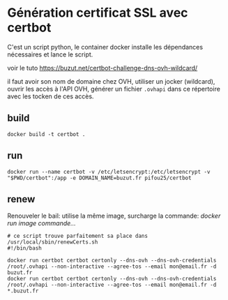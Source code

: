 # Génération certificat SSL avec certbot

C'est un script python, le container docker installe les dépendances nécessaires et lance le script.

voir le tuto https://buzut.net/certbot-challenge-dns-ovh-wildcard/

il faut avoir son nom de domaine chez OVH, utiliser un jocker (wildcard), ouvrir les accès
 à l'API OVH, générer un fichier `.ovhapi` dans ce répertoire avec les tocken de ces accès.
 
## build
```
docker build -t certbot .
```

## run
```
docker run --name certbot -v /etc/letsencrypt:/etc/letsencrypt -v "$PWD/certbot":/app -e DOMAIN_NAME=buzut.fr pifou25/certbot
```

## renew
Renouveler le bail: utilise la même image, surcharge la commande: *docker run image commande...*
```
# ce script trouve parfaitement sa place dans /usr/local/sbin/renewCerts.sh
#!/bin/bash

docker run certbot certbot certonly --dns-ovh --dns-ovh-credentials /root/.ovhapi --non-interactive --agree-tos --email mon@email.fr -d buzut.fr
docker run certbot certbot certonly --dns-ovh --dns-ovh-credentials /root/.ovhapi --non-interactive --agree-tos --email mon@email.fr -d *.buzut.fr
```
